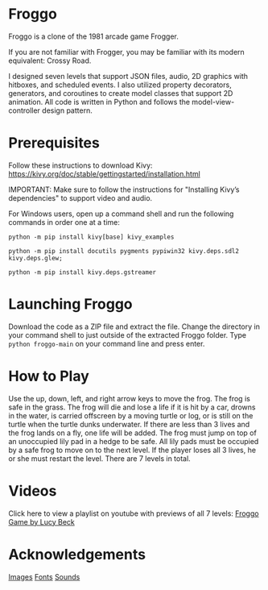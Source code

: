 # Froggo
Froggo is a clone of the 1981 arcade game Frogger. 

If you are not familiar with Frogger, you may be familiar with its modern equivalent: Crossy Road.

I designed seven levels that support JSON files, audio, 2D graphics with hitboxes, and scheduled events. I also utilized property decorators, generators, and coroutines to create model classes that support 2D animation. All code is written in Python and follows the model-view-controller design pattern. 
# Prerequisites
Follow these instructions to download Kivy: https://kivy.org/doc/stable/gettingstarted/installation.html

IMPORTANT: Make sure to follow the instructions for "Installing Kivy’s dependencies" to support video and audio.

For Windows users, open up a command shell and run the following commands in order one at a time:
```
python -m pip install kivy[base] kivy_examples

python -m pip install docutils pygments pypiwin32 kivy.deps.sdl2 kivy.deps.glew; 

python -m pip install kivy.deps.gstreamer
```
# Launching Froggo
Download the code as a ZIP file and extract the file. 
Change the directory in your command shell to just outside of the extracted Froggo folder.
Type ```python froggo-main``` on your command line and press enter. 
# How to Play
Use the up, down, left, and right arrow keys to move the frog.
The frog is safe in the grass.
The frog will die and lose a life if it is hit by a car, drowns in the water, is carried offscreen by a moving turtle or log, or is still on the turtle when the turtle dunks underwater.
If there are less than 3 lives and the frog lands on a fly, one life will be added.
The frog must jump on top of an unoccupied lily pad in a hedge to be safe. 
All lily pads must be occupied by a safe frog to move on to the next level.
If the player loses all 3 lives, he or she must restart the level.
There are 7 levels in total.
# Videos
Click here to view a playlist on youtube with previews of all 7 levels: [Froggo Game by Lucy Beck](https://youtube.com/playlist?list=PL4oFuWmD_bSWF9CO4Yglt4EQ9ZP_mkdIL)
# Acknowledgements
[Images](https://www.clipartkey.com/view/xxboTb_frogger-sprite-sheet/)
[Fonts](https://www.1001freefonts.com/keep-on-truckin.font)
[Sounds](http://www.orangefreesounds.com/)






